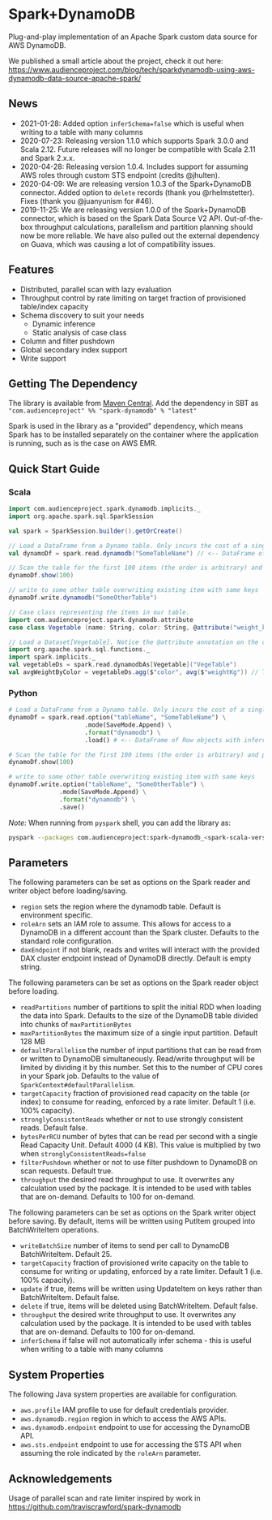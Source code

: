# Spark+DynamoDB
Plug-and-play implementation of an Apache Spark custom data source for AWS DynamoDB.

We published a small article about the project, check it out here:
https://www.audienceproject.com/blog/tech/sparkdynamodb-using-aws-dynamodb-data-source-apache-spark/

## News

* 2021-01-28: Added option `inferSchema=false` which is useful when writing to a table with many columns
* 2020-07-23: Releasing version 1.1.0 which supports Spark 3.0.0 and Scala 2.12. Future releases will no longer be compatible with Scala 2.11 and Spark 2.x.x.
* 2020-04-28: Releasing version 1.0.4. Includes support for assuming AWS roles through custom STS endpoint (credits @jhulten).
* 2020-04-09: We are releasing version 1.0.3 of the Spark+DynamoDB connector. Added option to `delete` records (thank you @rhelmstetter). Fixes (thank you @juanyunism for #46).
* 2019-11-25: We are releasing version 1.0.0 of the Spark+DynamoDB connector, which is based on the Spark Data Source V2 API. Out-of-the-box throughput calculations, parallelism and partition planning should now be more reliable. We have also pulled out the external dependency on Guava, which was causing a lot of compatibility issues.

## Features

- Distributed, parallel scan with lazy evaluation
- Throughput control by rate limiting on target fraction of provisioned table/index capacity
- Schema discovery to suit your needs
  - Dynamic inference
  - Static analysis of case class
- Column and filter pushdown
- Global secondary index support
- Write support

## Getting The Dependency

The library is available from [Maven Central](https://mvnrepository.com/artifact/com.audienceproject/spark-dynamodb). Add the dependency in SBT as ```"com.audienceproject" %% "spark-dynamodb" % "latest"```

Spark is used in the library as a "provided" dependency, which means Spark has to be installed separately on the container where the application is running, such as is the case on AWS EMR.

## Quick Start Guide

### Scala
```scala
import com.audienceproject.spark.dynamodb.implicits._
import org.apache.spark.sql.SparkSession

val spark = SparkSession.builder().getOrCreate()

// Load a DataFrame from a Dynamo table. Only incurs the cost of a single scan for schema inference.
val dynamoDf = spark.read.dynamodb("SomeTableName") // <-- DataFrame of Row objects with inferred schema.

// Scan the table for the first 100 items (the order is arbitrary) and print them.
dynamoDf.show(100)

// write to some other table overwriting existing item with same keys
dynamoDf.write.dynamodb("SomeOtherTable")

// Case class representing the items in our table.
import com.audienceproject.spark.dynamodb.attribute
case class Vegetable (name: String, color: String, @attribute("weight_kg") weightKg: Double)

// Load a Dataset[Vegetable]. Notice the @attribute annotation on the case class - we imagine the weight attribute is named with an underscore in DynamoDB.
import org.apache.spark.sql.functions._
import spark.implicits._
val vegetableDs = spark.read.dynamodbAs[Vegetable]("VegeTable")
val avgWeightByColor = vegetableDs.agg($"color", avg($"weightKg")) // The column is called 'weightKg' in the Dataset.
```

### Python
```python
# Load a DataFrame from a Dynamo table. Only incurs the cost of a single scan for schema inference.
dynamoDf = spark.read.option("tableName", "SomeTableName") \
                     .mode(SaveMode.Append) \
                     .format("dynamodb") \
                     .load() # <-- DataFrame of Row objects with inferred schema.

# Scan the table for the first 100 items (the order is arbitrary) and print them.
dynamoDf.show(100)

# write to some other table overwriting existing item with same keys
dynamoDf.write.option("tableName", "SomeOtherTable") \
              .mode(SaveMode.Append) \
              .format("dynamodb") \
              .save()
```

*Note:* When running from `pyspark` shell, you can add the library as:
```bash
pyspark --packages com.audienceproject:spark-dynamodb_<spark-scala-version>:<version>
```

## Parameters
The following parameters can be set as options on the Spark reader and writer object before loading/saving.
- `region` sets the region where the dynamodb table. Default is environment specific.
- `roleArn` sets an IAM role to assume. This allows for access to a DynamoDB in a different account than the Spark cluster. Defaults to the standard role configuration.
- `daxEndpoint` if not blank, reads and writes will interact with the provided DAX cluster endpoint instead of DynamoDB
directly. Default is empty string.

The following parameters can be set as options on the Spark reader object before loading.

- `readPartitions` number of partitions to split the initial RDD when loading the data into Spark. Defaults to the size of the DynamoDB table divided into chunks of `maxPartitionBytes`
- `maxPartitionBytes` the maximum size of a single input partition. Default 128 MB
- `defaultParallelism` the number of input partitions that can be read from or written to DynamoDB simultaneously.
Read/write throughput will be limited by dividing it by this number. Set this to the number of CPU cores in your
Spark job. Defaults to the value of `SparkContext#defaultParallelism`.
- `targetCapacity` fraction of provisioned read capacity on the table (or index) to consume for reading, enforced by
a rate limiter. Default 1 (i.e. 100% capacity).
- `stronglyConsistentReads` whether or not to use strongly consistent reads. Default false.
- `bytesPerRCU` number of bytes that can be read per second with a single Read Capacity Unit. Default 4000 (4 KB). This value is multiplied by two when `stronglyConsistentReads=false`
- `filterPushdown` whether or not to use filter pushdown to DynamoDB on scan requests. Default true.
- `throughput` the desired read throughput to use. It overwrites any calculation used by the package. It is intended to be used with tables that are on-demand. Defaults to 100 for on-demand.

The following parameters can be set as options on the Spark writer object before saving. By default, items will be
written using PutItem grouped into BatchWriteItem operations.

- `writeBatchSize` number of items to send per call to DynamoDB BatchWriteItem. Default 25.
- `targetCapacity` fraction of provisioned write capacity on the table to consume for writing or updating, enforced
by a rate limiter. Default 1 (i.e. 100% capacity).
- `update` if true, items will be written using UpdateItem on keys rather than BatchWriteItem. Default false.
- `delete` if true, items will be deleted using BatchWriteItem. Default false.
- `throughput` the desired write throughput to use. It overwrites any calculation used by the package. It is intended to be used with tables that are on-demand. Defaults to 100 for on-demand.
- `inferSchema` if false will not automatically infer schema - this is useful when writing to a table with many columns

## System Properties
The following Java system properties are available for configuration.

- `aws.profile` IAM profile to use for default credentials provider.
- `aws.dynamodb.region` region in which to access the AWS APIs.
- `aws.dynamodb.endpoint` endpoint to use for accessing the DynamoDB API.
- `aws.sts.endpoint` endpoint to use for accessing the STS API when assuming the role indicated by the `roleArn` parameter.

## Acknowledgements
Usage of parallel scan and rate limiter inspired by work in https://github.com/traviscrawford/spark-dynamodb
